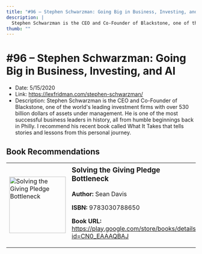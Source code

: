 ```yaml
---
title: "#96 – Stephen Schwarzman: Going Big in Business, Investing, and AI"
description: |
  Stephen Schwarzman is the CEO and Co-Founder of Blackstone, one of the world's leading investment firms with over 530 billion dollars of assets under management. He is one of the most successful business leaders in history, all from humble beginnings back in Philly. I recommend his recent book called What It Takes that tells stories and lessons from this personal journey."
thumb: ""
---
```


# #96 – Stephen Schwarzman: Going Big in Business, Investing, and AI

  - Date: 5/15/2020
  - Link: https://lexfridman.com/stephen-schwarzman/
  - Description: Stephen Schwarzman is the CEO and Co-Founder of Blackstone, one of the world's leading investment firms with over 530 billion dollars of assets under management. He is one of the most successful business leaders in history, all from humble beginnings back in Philly. I recommend his recent book called What It Takes that tells stories and lessons from this personal journey.

## Book Recommendations

<table style="border: none;"><tr style="border: none;"><td style="border: none;"><img src="https://books.google.com/books/content?id=CN0_EAAAQBAJ&printsec=frontcover&img=1&zoom=1&edge=curl&source=gbs_api" alt="Solving the Giving Pledge Bottleneck" width="150" style="vertical-align: top;"></td><td style="border: none; vertical-align: top;"><h3 style='margin-top: 5'>Solving the Giving Pledge Bottleneck</h3><p><strong>Author:</strong> Sean Davis</p><p><strong>ISBN:</strong> 9783030788650</p><p><strong>Book URL:</strong> <a href="https://play.google.com/store/books/details?id=CN0_EAAAQBAJ">https://play.google.com/store/books/details?id=CN0_EAAAQBAJ</a></p></td></tr></table>
